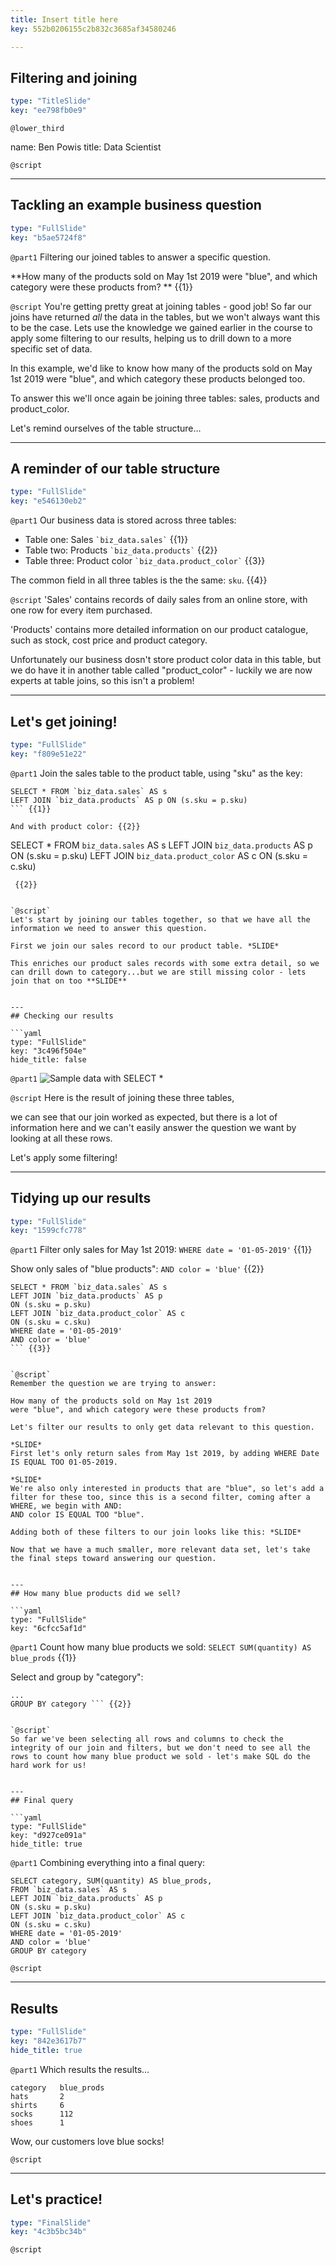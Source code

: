 ```yaml
---
title: Insert title here
key: 552b0206155c2b832c3685af34580246

---
```

## Filtering and joining

```yaml
type: "TitleSlide"
key: "ee798fb0e9"
```

`@lower_third`

name: Ben Powis
title: Data Scientist


`@script`



---
## Tackling an example business question

```yaml
type: "FullSlide"
key: "b5ae5724f8"
```

`@part1`
Filtering our joined tables to answer a specific question.

**How many of the products sold on May 1st 2019 were "blue", and which category were these products from?  ** {{1}}


`@script`
You're getting pretty great at joining tables - good job! So far our joins have returned *all* the data in the tables, but we won't always want this to be the case. Lets use the knowledge we gained earlier in the course to apply some filtering to our results, helping us to drill down to a more specific set of data. 

In this example, we'd like to know how many of the products sold on May 1st 2019 were "blue", and which category these products belonged too.

To answer this we'll once again be joining three tables: sales, products and product_color. 

Let's remind ourselves of the table structure...


---
## A reminder of our table structure

```yaml
type: "FullSlide"
key: "e546130eb2"
```

`@part1`
Our business data is stored across three tables:
- Table one: Sales ``` `biz_data.sales` ``` {{1}}
- Table two: Products  ``` `biz_data.products` ``` {{2}}
- Table three: Product color ``` `biz_data.product_color` ``` {{3}}

The common field in all three tables is the the same: `sku`. {{4}}


`@script`
'Sales' contains records of daily sales from an online store, with one row for every item purchased.

'Products' contains more detailed information on our product catalogue, such as stock, cost price and product category.

Unfortunately our business dosn't store product color data in this table, but we do have it in another table called "product_color" - luckily we are now experts at table joins, so this isn't a problem!


---
## Let's get joining!

```yaml
type: "FullSlide"
key: "f809e51e22"
```

`@part1`
Join the sales table to the product table, using "sku" as the key:
``` 
SELECT * FROM `biz_data.sales` AS s
LEFT JOIN `biz_data.products` AS p ON (s.sku = p.sku)
``` {{1}}

And with product color: {{2}}
```
SELECT * FROM `biz_data.sales` AS s
LEFT JOIN `biz_data.products` AS p
ON (s.sku = p.sku)
LEFT JOIN `biz_data.product_color` AS c
ON (s.sku = c.sku)
```
 {{2}}


`@script`
Let's start by joining our tables together, so that we have all the information we need to answer this question.

First we join our sales record to our product table. *SLIDE*

This enriches our product sales records with some extra detail, so we can drill down to category...but we are still missing color - lets join that on too **SLIDE**


---
## Checking our results

```yaml
type: "FullSlide"
key: "3c496f504e"
hide_title: false
```

`@part1`
![Sample data with SELECT *](https://assets.datacamp.com/production/repositories/5081/datasets/929412047a17e211531f281ac61ba82371124909/Screen%20Shot%202019-06-02%20at%2019.32.55.png)


`@script`
Here is the result of joining these three tables,

we can see that our join worked as expected, but there is a lot of information here and we can't easily answer the question we want by looking at all these rows.

Let's apply some filtering!


---
## Tidying up our results

```yaml
type: "FullSlide"
key: "1599cfc778"
```

`@part1`
Filter only sales for May 1st 2019:
``` WHERE date = '01-05-2019' ``` {{1}}

Show only sales of "blue products":
``` AND color = 'blue' ``` {{2}}

```
SELECT * FROM `biz_data.sales` AS s
LEFT JOIN `biz_data.products` AS p
ON (s.sku = p.sku)
LEFT JOIN `biz_data.product_color` AS c
ON (s.sku = c.sku)
WHERE date = '01-05-2019'
AND color = 'blue'
``` {{3}}


`@script`
Remember the question we are trying to answer:

How many of the products sold on May 1st 2019 
were "blue", and which category were these products from?

Let's filter our results to only get data relevant to this question.

*SLIDE*
First let's only return sales from May 1st 2019, by adding WHERE Date IS EQUAL TOO 01-05-2019.

*SLIDE*
We're also only interested in products that are "blue", so let's add a filter for these too, since this is a second filter, coming after a WHERE, we begin with AND:
AND color IS EQUAL TOO "blue".

Adding both of these filters to our join looks like this: *SLIDE*

Now that we have a much smaller, more relevant data set, let's take the final steps toward answering our question.


---
## How many blue products did we sell?

```yaml
type: "FullSlide"
key: "6cfcc5af1d"
```

`@part1`
Count how many blue products we sold:
```SELECT SUM(quantity) AS blue_prods``` {{1}}

Select and group by "category":
```SELECT category
...
GROUP BY category ``` {{2}}


`@script`
So far we've been selecting all rows and columns to check the integrity of our join and filters, but we don't need to see all the rows to count how many blue product we sold - let's make SQL do the hard work for us!


---
## Final query

```yaml
type: "FullSlide"
key: "d927ce091a"
hide_title: true
```

`@part1`
Combining everything into a final query:
```
SELECT category, SUM(quantity) AS blue_prods,
FROM `biz_data.sales` AS s
LEFT JOIN `biz_data.products` AS p
ON (s.sku = p.sku)
LEFT JOIN `biz_data.product_color` AS c
ON (s.sku = c.sku)
WHERE date = '01-05-2019'
AND color = 'blue'
GROUP BY category
```


`@script`



---
## Results

```yaml
type: "FullSlide"
key: "842e3617b7"
hide_title: true
```

`@part1`
Which results the results...
``` 
category   blue_prods 
hats       2
shirts     6
socks      112
shoes      1
```

Wow, our customers love blue socks!


`@script`



---
## Let's practice!

```yaml
type: "FinalSlide"
key: "4c3b5bc34b"
```

`@script`


